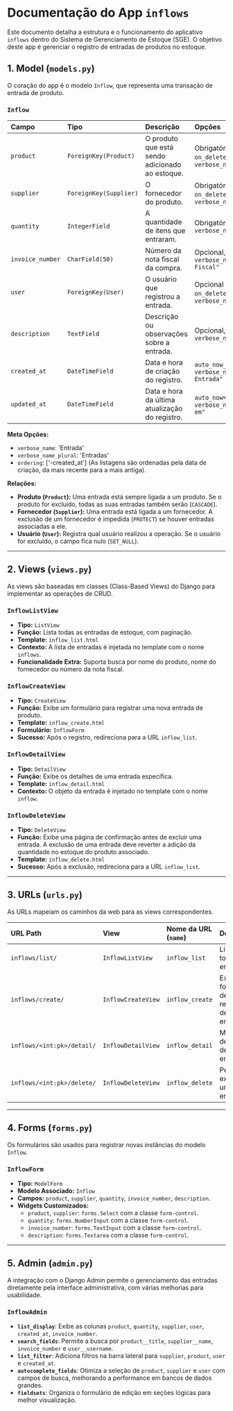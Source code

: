 # Documentação do App `inflows`

Este documento detalha a estrutura e o funcionamento do aplicativo `inflows` dentro do Sistema de Gerenciamento de Estoque (SGE). O objetivo deste app é gerenciar o registro de entradas de produtos no estoque.

## 1. Model (`models.py`)

O coração do app é o modelo `Inflow`, que representa uma transação de entrada de produto.

### `Inflow`

| Campo            | Tipo                  | Descrição                                       | Opções                                                                                             |
| :--------------- | :-------------------- | :---------------------------------------------- | :------------------------------------------------------------------------------------------------- |
| `product`        | `ForeignKey(Product)` | O produto que está sendo adicionado ao estoque. | Obrigatório, `on_delete=models.CASCADE`, `verbose_name="Produto"`                                  |
| `supplier`       | `ForeignKey(Supplier)`| O fornecedor do produto.                        | Obrigatório, `on_delete=models.PROTECT`, `verbose_name="Fornecedor"`                               |
| `quantity`       | `IntegerField`        | A quantidade de itens que entraram.             | Obrigatório, `verbose_name="Quantidade"`                                                           |
| `invoice_number` | `CharField(50)`       | Número da nota fiscal da compra.                | Opcional, `verbose_name="Nota Fiscal"`                                                             |
| `user`           | `ForeignKey(User)`    | O usuário que registrou a entrada.              | Opcional (`null=True`), `on_delete=models.SET_NULL`, `verbose_name="Usuário"`                      |
| `description`    | `TextField`           | Descrição ou observações sobre a entrada.       | Opcional, `verbose_name="Descrição"`                                                               |
| `created_at`     | `DateTimeField`       | Data e hora de criação do registro.             | `auto_now_add=True`, `verbose_name="Data da Entrada"`                                              |
| `updated_at`     | `DateTimeField`       | Data e hora da última atualização do registro.  | `auto_now=True`, `verbose_name="Atualizado em"`                                                    |

**Meta Opções:**
- `verbose_name`: 'Entrada'
- `verbose_name_plural`: 'Entradas'
- `ordering`: ['-created_at'] (As listagens são ordenadas pela data de criação, da mais recente para a mais antiga).

**Relações:**
- **Produto (`Product`):** Uma entrada está sempre ligada a um produto. Se o produto for excluído, todas as suas entradas também serão (`CASCADE`).
- **Fornecedor (`Supplier`):** Uma entrada está ligada a um fornecedor. A exclusão de um fornecedor é impedida (`PROTECT`) se houver entradas associadas a ele.
- **Usuário (`User`):** Registra qual usuário realizou a operação. Se o usuário for excluído, o campo fica nulo (`SET_NULL`).

---

## 2. Views (`views.py`)

As views são baseadas em classes (Class-Based Views) do Django para implementar as operações de CRUD.

### `InflowListView`
- **Tipo:** `ListView`
- **Função:** Lista todas as entradas de estoque, com paginação.
- **Template:** `inflow_list.html`
- **Contexto:** A lista de entradas é injetada no template com o nome `inflows`.
- **Funcionalidade Extra:** Suporta busca por nome do produto, nome do fornecedor ou número da nota fiscal.

### `InflowCreateView`
- **Tipo:** `CreateView`
- **Função:** Exibe um formulário para registrar uma nova entrada de produto.
- **Template:** `inflow_create.html`
- **Formulário:** `InflowForm`
- **Sucesso:** Após o registro, redireciona para a URL `inflow_list`.

### `InflowDetailView`
- **Tipo:** `DetailView`
- **Função:** Exibe os detalhes de uma entrada específica.
- **Template:** `inflow_detail.html`
- **Contexto:** O objeto da entrada é injetado no template com o nome `inflow`.

### `InflowDeleteView`
- **Tipo:** `DeleteView`
- **Função:** Exibe uma página de confirmação antes de excluir uma entrada. A exclusão de uma entrada deve reverter a adição da quantidade no estoque do produto associado.
- **Template:** `inflow_delete.html`
- **Sucesso:** Após a exclusão, redireciona para a URL `inflow_list`.

---

## 3. URLs (`urls.py`)

As URLs mapeiam os caminhos da web para as views correspondentes.

| URL Path                  | View                 | Nome da URL (`name`) | Descrição                               |
| :------------------------ | :------------------- | :------------------- | :-------------------------------------- |
| `inflows/list/`           | `InflowListView`     | `inflow_list`        | Lista todas as entradas.                |
| `inflows/create/`         | `InflowCreateView`   | `inflow_create`      | Exibe o formulário de registro de entrada. |
| `inflows/<int:pk>/detail/`| `InflowDetailView`   | `inflow_detail`      | Mostra os detalhes de uma entrada.      |
| `inflows/<int:pk>/delete/`| `InflowDeleteView`   | `inflow_delete`      | Permite excluir uma entrada.            |

---

## 4. Forms (`forms.py`)

Os formulários são usados para registrar novas instâncias do modelo `Inflow`.

### `InflowForm`
- **Tipo:** `ModelForm`
- **Modelo Associado:** `Inflow`
- **Campos:** `product`, `supplier`, `quantity`, `invoice_number`, `description`.
- **Widgets Customizados:**
  - `product`, `supplier`: `forms.Select` com a classe `form-control`.
  - `quantity`: `forms.NumberInput` com a classe `form-control`.
  - `invoice_number`: `forms.TextInput` com a classe `form-control`.
  - `description`: `forms.Textarea` com a classe `form-control`.

---

## 5. Admin (`admin.py`)

A integração com o Django Admin permite o gerenciamento das entradas diretamente pela interface administrativa, com várias melhorias para usabilidade.

### `InflowAdmin`
- **`list_display`**: Exibe as colunas `product`, `quantity`, `supplier`, `user`, `created_at`, `invoice_number`.
- **`search_fields`**: Permite a busca por `product__title`, `supplier__name`, `invoice_number` e `user__username`.
- **`list_filter`**: Adiciona filtros na barra lateral para `supplier`, `product`, `user` e `created_at`.
- **`autocomplete_fields`**: Otimiza a seleção de `product`, `supplier` e `user` com campos de busca, melhorando a performance em bancos de dados grandes.
- **`fieldsets`**: Organiza o formulário de edição em seções lógicas para melhor visualização.